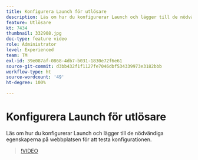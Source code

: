 ```yaml
---
title: Konfigurera Launch för utlösare
description: Läs om hur du konfigurerar Launch och lägger till de nödvändiga egenskaperna på webbplatsen för att testa konfigurationen.
feature: Utlösare
kt: 7434
thumbnail: 332908.jpg
doc-type: feature video
role: Administrator
level: Experienced
team: TM
exl-id: 39e087af-0868-4db7-b031-1830e72f6e61
source-git-commit: d3bb432f1f1127fe7046dbf534339973e3182bbb
workflow-type: ht
source-wordcount: '49'
ht-degree: 100%

---
```


# Konfigurera Launch för utlösare

Läs om hur du konfigurerar Launch och lägger till de nödvändiga egenskaperna på webbplatsen för att testa konfigurationen.

>[!VIDEO](https://video.tv.adobe.com/v/332908?quality=12)
